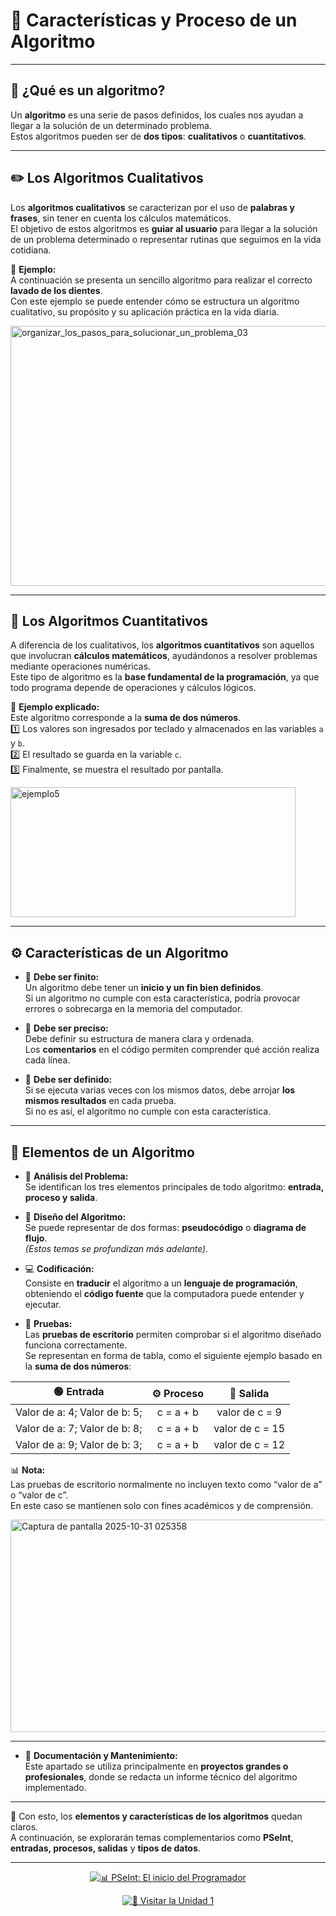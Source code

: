 # 🧩 **Características y Proceso de un Algoritmo**

---

## 🧠 **¿Qué es un algoritmo?**

Un **algoritmo** es una serie de pasos definidos, los cuales nos ayudan a llegar a la solución de un determinado problema.  
Estos algoritmos pueden ser de **dos tipos**: **cualitativos** o **cuantitativos**.

---

## ✏️ **Los Algoritmos Cualitativos**

Los **algoritmos cualitativos** se caracterizan por el uso de **palabras y frases**, sin tener en cuenta los cálculos matemáticos.  
El objetivo de estos algoritmos es **guiar al usuario** para llegar a la solución de un problema determinado o representar rutinas que seguimos en la vida cotidiana.

📘 **Ejemplo:**  
A continuación se presenta un sencillo algoritmo para realizar el correcto **lavado de los dientes**.  
Con este ejemplo se puede entender cómo se estructura un algoritmo cualitativo, su propósito y su aplicación práctica en la vida diaria.

<img width="594" height="416" alt="organizar_los_pasos_para_solucionar_un_problema_03" src="https://github.com/user-attachments/assets/6dda59c6-1e27-4cac-a854-8f5773be6edd" />

---

## 🔢 **Los Algoritmos Cuantitativos**

A diferencia de los cualitativos, los **algoritmos cuantitativos** son aquellos que involucran **cálculos matemáticos**, ayudándonos a resolver problemas mediante operaciones numéricas.  
Este tipo de algoritmo es la **base fundamental de la programación**, ya que todo programa depende de operaciones y cálculos lógicos.

📘 **Ejemplo explicado:**  
Este algoritmo corresponde a la **suma de dos números**.  
1️⃣ Los valores son ingresados por teclado y almacenados en las variables `a` y `b`.  
2️⃣ El resultado se guarda en la variable `c`.  
3️⃣ Finalmente, se muestra el resultado por pantalla.

<img width="456" height="208" alt="ejemplo5" src="https://github.com/user-attachments/assets/931093b6-91bf-41b6-b999-a215fc74afc9" />

---

## ⚙️ **Características de un Algoritmo**

- 🧩 **Debe ser finito:**  
  Un algoritmo debe tener un **inicio y un fin bien definidos**.  
  Si un algoritmo no cumple con esta característica, podría provocar errores o sobrecarga en la memoria del computador.

- 🧭 **Debe ser preciso:**  
  Debe definir su estructura de manera clara y ordenada.  
  Los **comentarios** en el código permiten comprender qué acción realiza cada línea.

- 🔁 **Debe ser definido:**  
  Si se ejecuta varias veces con los mismos datos, debe arrojar **los mismos resultados** en cada prueba.  
  Si no es así, el algoritmo no cumple con esta característica.

---

## 🧱 **Elementos de un Algoritmo**

- 🧮 **Análisis del Problema:**  
  Se identifican los tres elementos principales de todo algoritmo: **entrada, proceso y salida**.

- 🧠 **Diseño del Algoritmo:**  
  Se puede representar de dos formas: **pseudocódigo** o **diagrama de flujo**.  
  *(Estos temas se profundizan más adelante).*

- 💻 **Codificación:**  
  Consiste en **traducir** el algoritmo a un **lenguaje de programación**, obteniendo el **código fuente** que la computadora puede entender y ejecutar.

- 🧾 **Pruebas:**  
  Las **pruebas de escritorio** permiten comprobar si el algoritmo diseñado funciona correctamente.  
  Se representan en forma de tabla, como el siguiente ejemplo basado en la **suma de dos números**:

| 🟢 **Entrada** | ⚙️ **Proceso** | 🔵 **Salida** |
|:--------------:|:--------------:|:-------------:|
| Valor de a: 4; Valor de b: 5; | c = a + b | valor de c = 9 |
| Valor de a: 7; Valor de b: 8; | c = a + b | valor de c = 15 |
| Valor de a: 9; Valor de b: 3; | c = a + b | valor de c = 12 |

📊 **Nota:**  
Las pruebas de escritorio normalmente no incluyen texto como “valor de a” o “valor de c”.  
En este caso se mantienen solo con fines académicos y de comprensión.

<img width="531" height="340" alt="Captura de pantalla 2025-10-31 025358" src="https://github.com/user-attachments/assets/522f1a18-2837-44c4-a9b4-29f7859bb534" />

---

- 🧾 **Documentación y Mantenimiento:**  
  Este apartado se utiliza principalmente en **proyectos grandes o profesionales**, donde se redacta un informe técnico del algoritmo implementado.

---

📘 Con esto, los **elementos y características de los algoritmos** quedan claros.  
A continuación, se explorarán temas complementarios como **PSeInt**, **entradas, procesos, salidas** y **tipos de datos**.

---

<div align="center">

[![📊 PSeInt: El inicio del Programador](https://img.shields.io/badge/📊_PSeint_El_inicio_del_Programador-green?style=for-the-badge)](./Pseint_El_inicio_del_Programador.md)

</div>

<div align="center">

[![📗 Visitar la Unidad 1](https://img.shields.io/badge/📗_Visitar_la_Unidad_1-32CD32?style=for-the-badge)](./Unidad_1/Contenidos.md)

</div>


  
  
